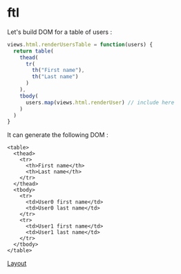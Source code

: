 # ftl

Let's build DOM for a table of users :

```javascript
views.html.renderUsersTable = function(users) {
  return table(
    thead(
      tr(
        th("First name"),
        th("Last name")
      )
    ),
    tbody(
      users.map(views.html.renderUser) // include here
    )
  )
}
```

It can generate the following DOM :

```
<table>
  <thead>
    <tr>
      <th>First name</th>
      <th>Last name</th>
    </tr>
  </thead>
  <tbody>
    <tr>
      <td>User0 first name</td>
      <td>User0 last name</td>
    </tr>
    <tr>
      <td>User1 first name</td>
      <td>User1 last name</td>
    </tr>
  </tbody>
</table>
```

[Layout](layout.md)
